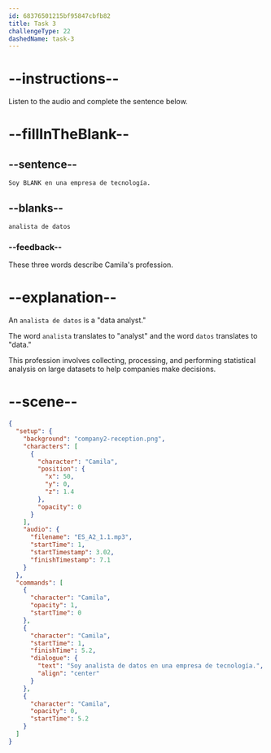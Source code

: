 ```yaml
---
id: 68376501215bf95847cbfb82
title: Task 3
challengeType: 22
dashedName: task-3
---
```


<!-- (Audio) Camila: Soy analista de datos en una empresa de tecnología. -->

# --instructions--

Listen to the audio and complete the sentence below.

# --fillInTheBlank--

## --sentence--

`Soy BLANK en una empresa de tecnología.`

## --blanks--

`analista de datos`

### --feedback--

These three words describe Camila's profession.

# --explanation--

An `analista de datos` is a "data analyst."

The word `analista` translates to "analyst" and the word `datos` translates to "data." 

This profession involves collecting, processing, and performing statistical analysis on large datasets to help companies make decisions.

# --scene--

```json
{
  "setup": {
    "background": "company2-reception.png",
    "characters": [
      {
        "character": "Camila",
        "position": {
          "x": 50,
          "y": 0,
          "z": 1.4
        },
        "opacity": 0
      }
    ],
    "audio": {
      "filename": "ES_A2_1.1.mp3",
      "startTime": 1,
      "startTimestamp": 3.02,
      "finishTimestamp": 7.1
    }
  },
  "commands": [
    {
      "character": "Camila",
      "opacity": 1,
      "startTime": 0
    },
    {
      "character": "Camila",
      "startTime": 1,
      "finishTime": 5.2,
      "dialogue": {
        "text": "Soy analista de datos en una empresa de tecnología.",
        "align": "center"
      }
    },
    {
      "character": "Camila",
      "opacity": 0,
      "startTime": 5.2
    }
  ]
}
```
